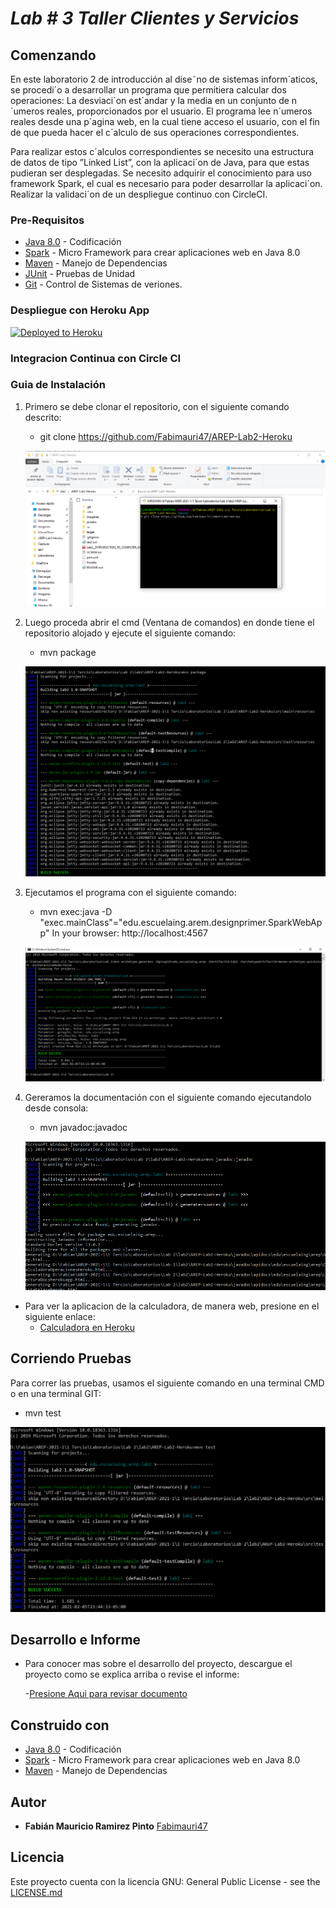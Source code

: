 # ***Lab # 3 Taller Clientes y Servicios***

## Comenzando

En este laboratorio 2 de introducción al dise˜no de sistemas inform´aticos, se procedi´o a desarrollar un programa que permitiera calcular dos operaciones: La
desviaci´on est´andar y la media en un conjunto de
n´umeros reales, proporcionados por el usuario. El programa lee n´umeros reales desde una p´agina web, en la
cual tiene acceso el usuario, con el fin de que pueda
hacer el c´alculo de sus operaciones correspondientes.

Para realizar estos c´alculos correspondientes se
necesito una estructura de datos de tipo ”Linked List”,
con la aplicaci´on de Java, para que estas pudieran ser
desplegadas. Se necesito adquirir el conocimiento para
uso framework Spark, el cual es necesario para poder
desarrollar la aplicaci´on. Realizar la validaci´on de un
despliegue continuo con CircleCI.



### Pre-Requisitos

* [Java 8.0](https://www.java.com/es/) - Codificación
* [Spark](https://spark.apache.org/downloads.html) - Micro Framework para crear aplicaciones web en Java 8.0
* [Maven](https://maven.apache.org/) - Manejo de Dependencias
* [JUnit](https://junit.org/junit5/) - Pruebas de Unidad
* [Git](https://github.com/) - Control de Sistemas de veriones.


### Despliegue con Heroku App

[![Deployed to Heroku](https://www.herokucdn.com/deploy/button.png)](https://pure-bayou-45076.herokuapp.com/)


### Integracion Continua con Circle CI

### Guia de Instalación

1. Primero se debe clonar el repositorio, con el siguiente comando descrito:

    - git clone https://github.com/Fabimauri47/AREP-Lab2-Heroku
    
    ![texto cualquiera por si no carga la imagen](https://github.com/Fabimauri47/AREP-Lab2-Heroku/blob/main/Imagenes/Clonacion%20proyecto%20lab%202.png)

2. Luego proceda abrir el cmd (Ventana de comandos) en donde tiene el repositorio alojado y ejecute el siguiente comando:

    - mvn package
    
    ![texto cualquiera por si no carga la imagen](https://github.com/Fabimauri47/AREP-Lab2-Heroku/blob/main/Imagenes/mvn%20package%20lab%202.png)

3. Ejecutamos el programa con el siguiente comando:

   - mvn exec:java -D "exec.mainClass"="edu.escuelaing.arem.designprimer.SparkWebApp"
     In your browser: http://localhost:4567
   
   ![texto cualquiera por si no carga la imagen](https://github.com/Fabimauri47/AREP-Lab2-Heroku/blob/main/Imagenes/comando%20mvn%20proyecto.png)

4. Gereramos la documentación con el siguiente comando ejecutandolo desde consola:

   - mvn javadoc:javadoc
   
   ![texto cualquiera por si no carga la imagen](https://github.com/Fabimauri47/AREP-Lab2-Heroku/blob/main/Imagenes/mvn%20java%20doc%20lab%202.png)
   
 - Para ver la aplicacion de la calculadora, de manera web, presione en el siguiente enlace:
    - [Calculadora en Heroku](https://pure-bayou-45076.herokuapp.com/)


## Corriendo Pruebas

Para correr las pruebas, usamos el siguiente comando en una terminal CMD o en una terminal GIT:

  * mvn test

   ![texto cualquiera por si no carga la imagen](https://github.com/Fabimauri47/AREP-Lab2-Heroku/blob/main/Imagenes/corrida%20pruebas%20lab%202.png)


## Desarrollo e Informe

- Para conocer mas sobre el desarrollo del proyecto, descargue el proyecto como se explica arriba o revise el informe:

    -[Presione Aqui para revisar documento](https://github.com/Fabimauri47/AREP-Lab2-Heroku/blob/main/Lab2__INTRODUCTION_TO_COMPUTER_SYSTEM_DESIGN.pdf)

## Construido con

* [Java 8.0](https://www.java.com/es/) - Codificación
* [Spark](https://spark.apache.org/downloads.html) - Micro Framework para crear aplicaciones web en Java 8.0
* [Maven](https://maven.apache.org/) - Manejo de Dependencias


## Autor

* **Fabián Mauricio Ramirez Pinto** [Fabimauri47](https://github.com/Fabimauri47)


## Licencia

Este proyecto cuenta con la licencia GNU: General Public License - see the [LICENSE.md](https://github.com/Fabimauri47/AREP-Lab1-Calculadora/blob/main/LICENSE.txt) 
